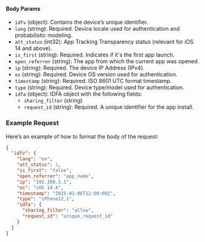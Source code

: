 
#### Body Params
- `idfv` (object): Contains the device’s unique identifier.
- `lang` (string): Required. Device locale used for authentication and probabilistic modeling.
- `att_status` (int32): App Tracking Transparency status (relevant for iOS 14 and above).
- `is_first` (string): Required. Indicates if it's the first app launch.
- `open_referrer` (string): The app from which the current app was opened.
- `ip` (string): Required. The device IP Address (IPv4).
- `os` (string): Required. Device OS version used for authentication.
- `timestamp` (string): Required. ISO 8601 UTC format timestamp.
- `type` (string): Required. Device type/model used for authentication.
- `idfa` (object): IDFA object with the following fields:
  - `sharing_filter` (string)
  - `request_id` (string): Required. A unique identifier for the app install.

### Example Request

Here’s an example of how to format the body of the request:

```json
{
  "idfv": {
    "lang": "en",
    "att_status": 1,
    "is_first": "false",
    "open_referrer": "app_name",
    "ip": "192.168.1.1",
    "os": "iOS 14.4",
    "timestamp": "2025-01-06T12:00:00Z",
    "type": "iPhone12,1",
    "idfa": {
      "sharing_filter": "allow",
      "request_id": "unique_request_id"
    }
  }
}
